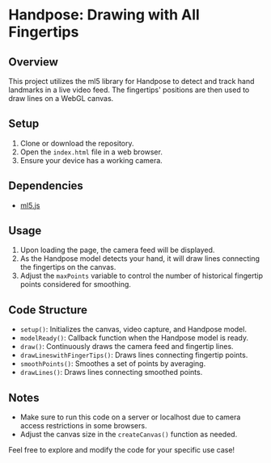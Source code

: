 # Handpose: Drawing with All Fingertips

## Overview

This project utilizes the ml5 library for Handpose to detect and track hand landmarks in a live video feed. The fingertips' positions are then used to draw lines on a WebGL canvas.

## Setup

1. Clone or download the repository.
2. Open the `index.html` file in a web browser.
3. Ensure your device has a working camera.

## Dependencies

- [ml5.js](https://learn.ml5js.org/docs/#/reference/handpose)

## Usage

1. Upon loading the page, the camera feed will be displayed.
2. As the Handpose model detects your hand, it will draw lines connecting the fingertips on the canvas.
3. Adjust the `maxPoints` variable to control the number of historical fingertip points considered for smoothing.

## Code Structure

- `setup()`: Initializes the canvas, video capture, and Handpose model.
- `modelReady()`: Callback function when the Handpose model is ready.
- `draw()`: Continuously draws the camera feed and fingertip lines.
- `drawLineswithFingerTips()`: Draws lines connecting fingertip points.
- `smoothPoints()`: Smoothes a set of points by averaging.
- `drawLines()`: Draws lines connecting smoothed points.

## Notes

- Make sure to run this code on a server or localhost due to camera access restrictions in some browsers.
- Adjust the canvas size in the `createCanvas()` function as needed.

Feel free to explore and modify the code for your specific use case!
